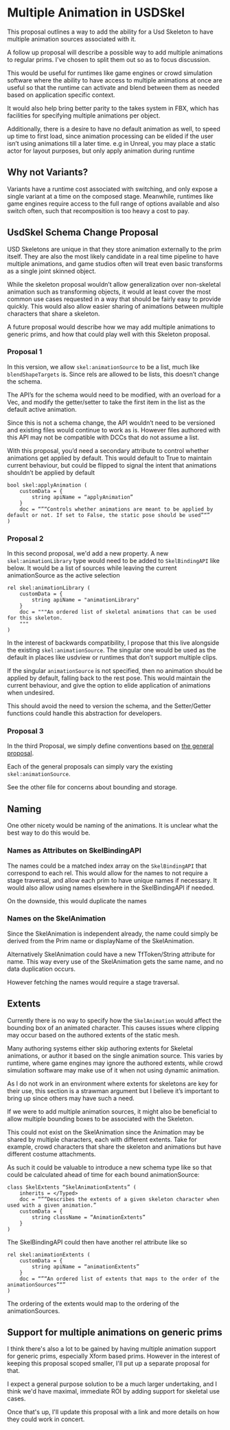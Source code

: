 # Multiple Animation in USDSkel

This proposal outlines a way to add the ability for a Usd Skeleton to have multiple animation sources associated with it. 

A follow up proposal will describe a possible way to add multiple animations to regular prims. I've chosen to split them out so as to focus discussion.

This would be useful for runtimes like game engines or crowd simulation software where the ability to have access to multiple animations at once are useful so that the runtime can activate and blend between them as needed based on application specific context.

It would also help bring better parity to the takes system in FBX, which has facilities for specifying multiple animations per object.

Additionally, there is a desire to have no default animation as well, to speed up time to first load, since animation processing can be elided if the user isn’t using animations till a later time. e.g in Unreal, you may place a static actor for layout purposes, but only apply animation during runtime


## Why not Variants? 

Variants have a runtime cost associated with switching, and only expose a single variant at a time on the composed stage.
Meanwhile, runtimes like game engines require access to the full range of options available and also switch often, such that recomposition is too heavy a cost to pay.

## UsdSkel Schema Change Proposal

USD Skeletons are unique in that they store animation externally to the prim itself. They are also the most likely candidate in a real time pipeline to have multiple animations, and game studios often will treat even basic transforms as a single joint skinned object.

While the skeleton proposal wouldn’t allow generalization over non-skeletal animation such as transforming objects, it would at least cover the most common use cases requested in a way that should be fairly easy to provide quickly.
This would also allow easier sharing of animations between multiple characters that share a skeleton.

A future proposal would describe how we may add multiple animations to generic prims, and how that could play well with this Skeleton proposal.

### Proposal 1

In this version, we allow `skel:animationSource` to be a list, much like `blendShapeTargets` is. Since rels are allowed to be lists, this doesn’t change the schema.

The API’s for the schema would need to be modified, with an overload for a Vec, and modify the getter/setter to take the first item in the list as the default active animation.

Since this is not a schema change, the API wouldn’t need to be versioned and existing files would continue to work as is.
However files authored with this API may not be compatible with DCCs that do not assume a list.

With this proposal, you’d need a secondary attribute to control whether animations get applied by default. This would default to True to maintain current behaviour, but could be flipped to signal the intent that animations shouldn’t be applied by default

```
bool skel:applyAnimation (
    customData = {
        string apiName = “applyAnimation”
    }
    doc = “”“Controls whether animations are meant to be applied by default or not. If set to False, the static pose should be used”“”
)
```

### Proposal 2

In this second proposal, we'd add a new property. A new `skel:animationLibrary` type would need to be added to `SkelBindingAPI` like below. It would be a list of sources while leaving the current animationSource as the active selection 

```
rel skel:animationLibrary (
    customData = {
        string apiName = "animationLibrary"
    }
    doc = """An ordered list of skeletal animations that can be used for this skeleton.  
    """
)
```

In the interest of backwards compatibility, I propose that this live alongside the existing `skel:animationSource`. The singular one would be used as the default in places like usdview or runtimes that don’t support multiple clips.

If the singular `animationSource` is not specified, then no animation should be applied by default, falling back to the rest pose. This would maintain the current behaviour, and give the option to elide application of animations when undesired.

This should avoid the need to version the schema, and the Setter/Getter functions could handle this abstraction for developers.


### Proposal 3

In the third Proposal, we simply define conventions based on [the general proposal](general.md).

Each of the general proposals can simply vary the existing `skel:animationSource`. 

See the other file for concerns about bounding and storage.


## Naming

One other nicety would be naming of the animations.
It is unclear what the best way to do this would be.


### Names as Attributes on SkelBindingAPI

The names could be a matched index array on the `SkelBindingAPI` that correspond to each rel.
This would allow for the names to not require a stage traversal, and allow each prim to have unique names if necessary.
It would also allow using names elsewhere in the SkelBindingAPI if needed.

On the downside, this would duplicate the names


### Names on the SkelAnimation

Since the SkelAnimation is independent already, the name could simply be derived from the Prim name or displayName of the SkelAnimation.

Alternatively SkelAnimation could have a new TfToken/String attribute for name.
This way every use of the SkelAnimation gets the same name, and no data duplication occurs.

However fetching the names would require a stage traversal.


## Extents

Currently there is no way to specify how the `SkelAnimation` would affect the bounding box of an animated character. This causes issues where clipping may occur based on the authored extents of the static mesh.

Many authoring systems either skip authoring extents for Skeletal animations, or author it based on the single animation source. This varies by runtime, where game engines may ignore the authored extents, while crowd simulation software may make use of it when not using dynamic animation.

As I do not work in an environment where extents for skeletons are key for their use, this section is a strawman argument but I believe it’s important to bring up since others may have such a need.

If we were to add multiple animation sources, it might also be beneficial to allow multiple bounding boxes to be associated with the Skeleton.

This could not exist on the SkelAnimation since the Animation may be shared by multiple characters, each with different extents. Take for example, crowd characters that share the skeleton and animations but have different costume attachments.

As such it could be valuable to introduce a new schema type like so that could be calculated ahead of time for each bound animationSource:

```
class SkelExtents “SkelAnimationExtents” (
    inherits = </Typed>
    doc = “”“Describes the extents of a given skeleton character when used with a given animation.”
    customData = {
        string className = “AnimationExtents”
    }
)
```


The SkelBindingAPI could then have another rel attribute like so

```
rel skel:animationExtents (
    customData = {
        string apiName = “animationExtents”
    }
    doc = “”“An ordered list of extents that maps to the order of the animationSources”“”
)
```

The ordering of the extents would map to the ordering of the animationSources.


## Support for multiple animations on generic prims

I think there's also a lot to be gained by having multiple animation support for generic prims, especially Xform based prims.
However in the interest of keeping this proposal scoped smaller, I'll put up a separate proposal for that.

I expect a general purpose solution to be a much larger undertaking, and I think we'd have maximal, immediate ROI by adding support for skeletal use cases. 

Once that's up, I'll update this proposal with a link and more details on how they could work in concert.